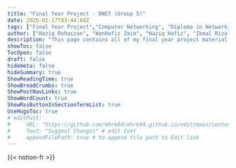 ```yaml
---
title: "Final Year Project - DNET (Group 5)"
date: 2025-02-17T03:44:04Z
tags: ["Final Year Project","Computer Networking", "Diploma in Networking Technology"]
author: ["Haziq Rohaizan", "WanHafiz Zaim", "Haziq Hafiz", "Ikmal Rizal"]
description: "This page contains all of my final year project material, including the final report, slide presentation, and video presentation. All of the content is hosted on Notion and embedded in this site."
showToc: false
TocOpen: false
draft: false
hidemeta: false
hideSummary: true
ShowReadingTime: true
ShowBreadCrumbs: true
ShowPostNavLinks: true
ShowWordCount: true
ShowRssButtonInSectionTermList: true
UseHugoToc: true
# editPost:
#     URL: "https://github.com/mhrk04/mhrk04.github.io/edit/main/content/"
#     Text: "Suggest Changes" # edit text
#     appendFilePath: true # to append file path to Edit link
---
```



{{< notion-fr >}}
